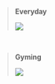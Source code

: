> **Everyday**
> 
> <img src=https://imgur.com/DNQxWz7.jpg>
<br>

> **Gyming**
>
> <img src=https://imgur.com/8v7xdbK.jpg>